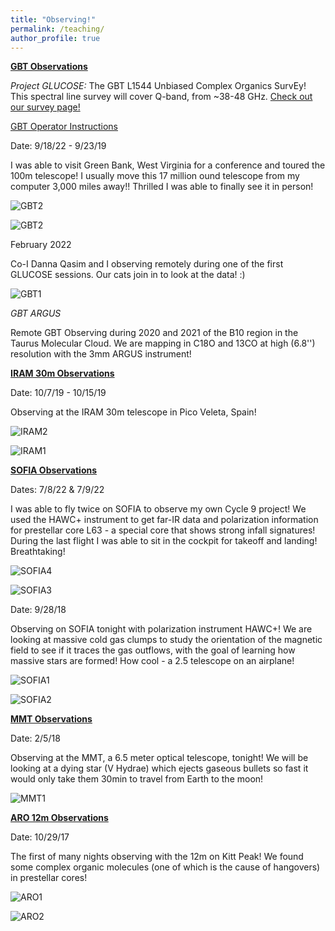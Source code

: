 ```yaml
---
title: "Observing!"
permalink: /teaching/
author_profile: true
---
```


[**GBT Observations**](https://greenbankobservatory.org/science/gbt-surveys/)

*Project GLUCOSE:* The GBT L1544 Unbiased Complex Organics SurvEy! This spectral line survey will cover Q-band, from ~38-48 GHz. [Check out our survey page!](https://greenbankobservatory.org/science/gbt-surveys/glucose/)

[GBT Operator Instructions](https://samscibelli.github.io/posts/)

Date: 9/18/22 - 9/23/19

I was able to visit Green Bank, West Virginia for a conference and toured the 100m telescope! I usually move this 17 million ound telescope from my computer 3,000 miles away!! Thrilled I was able to finally see it in person!

![GBT2](/images/sam_GBT_sign.jpeg)

![GBT2](/images/sam_GBT_dishview.jpeg)

February 2022 

Co-I Danna Qasim and I observing remotely during one of the first GLUCOSE sessions. Our cats join in to look at the data! :) 

![GBT1](/images/cats.PNG)



*GBT ARGUS*

Remote GBT Observing during 2020 and 2021 of the B10 region in the Taurus Molecular Cloud. We are mapping in C18O and 13CO at high (6.8'') resolution with the 3mm ARGUS instrument!

[**IRAM 30m Observations**](https://www.iram-institute.org/EN/30-meter-telescope.php)


Date: 10/7/19 - 10/15/19


Observing at the IRAM 30m telescope in Pico Veleta, Spain!

![IRAM2](/images/IRAM_2.jpg)

![IRAM1](/images/IRAM_1.jpeg)
  
[**SOFIA Observations**](https://www.sofia.usra.edu/)

Dates: 7/8/22 & 7/9/22

I was able to fly twice on SOFIA to observe my own Cycle 9 project! We used the HAWC+ instrument to get far-IR data and polarization information for prestellar core L63 - a special core that shows strong infall signatures! During the last flight I was able to sit in the cockpit for takeoff and landing! Breathtaking!

![SOFIA4](/images/FD76A8A2-BC15-4657-A4C5-98C07577129C.jpeg)

![SOFIA3](/images/363BD97B-1717-42C4-B11E-B0D602C10E44.jpeg)

Date: 9/28/18 

Observing on SOFIA tonight with polarization instrument HAWC+! We are looking at massive cold gas clumps to study the orientation of the magnetic field to see if it traces the gas outflows, with the goal of learning how massive stars are formed! How cool - a 2.5 telescope on an airplane!

![SOFIA1](/images/SOFIA_1.jpeg)

![SOFIA2](/images/SOFIA_2.jpeg)


[**MMT Observations**](https://www.mmto.org/)

Date: 2/5/18

Observing at the MMT, a 6.5 meter optical telescope, tonight! We will be looking at a dying star (V Hydrae) which ejects gaseous bullets so fast it would only take them 30min to travel from Earth to the moon! 

![MMT1](/images/MMT_1.jpeg)


[**ARO 12m Observations**](http://aro.as.arizona.edu/)

Date: 10/29/17

The first of many nights observing with the 12m on Kitt Peak! We found some complex organic molecules (one of which is the cause of hangovers) in prestellar cores!

![ARO1](/images/12m_3.jpg)

![ARO2](/images/12m_2.jpg)

